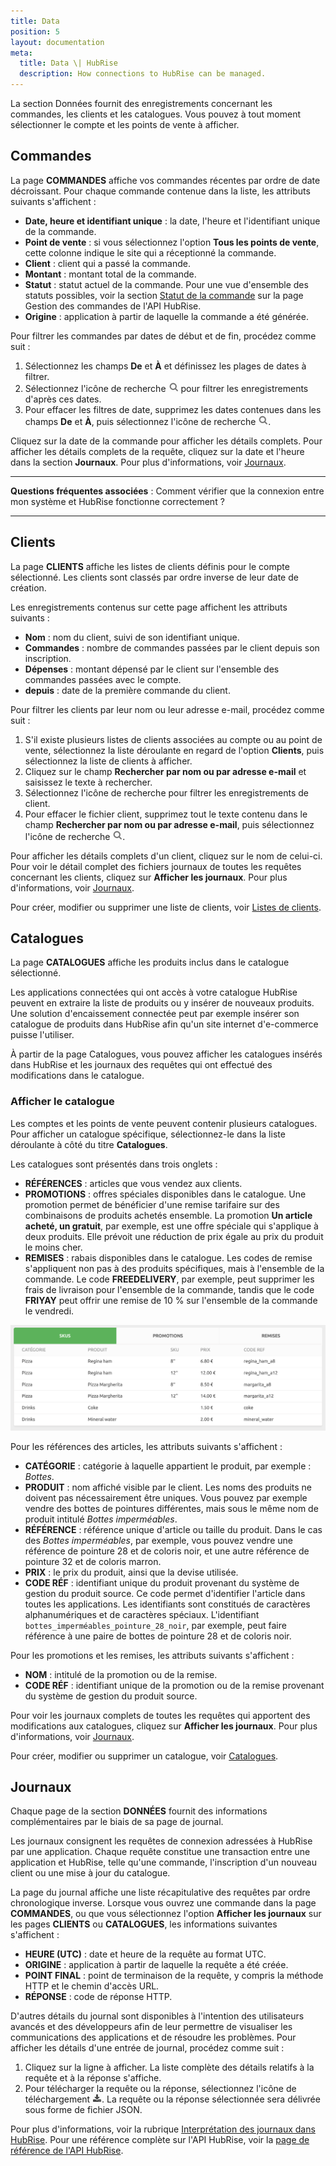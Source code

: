 ```yaml
---
title: Data
position: 5
layout: documentation
meta:
  title: Data \| HubRise
  description: How connections to HubRise can be managed.
---
```


La section Données fournit des enregistrements concernant les commandes, les clients et les catalogues. Vous pouvez à tout moment sélectionner le compte et les points de vente à afficher.

## Commandes

La page **COMMANDES** affiche vos commandes récentes par ordre de date décroissant. Pour chaque commande contenue dans la liste, les attributs suivants s'affichent :

- **Date, heure et identifiant unique** : la date, l'heure et l'identifiant unique de la commande.
- **Point de vente** : si vous sélectionnez l'option **Tous les points de vente**, cette colonne indique le site qui a réceptionné la commande.
- **Client** : client qui a passé la commande.
- **Montant** : montant total de la commande.
- **Statut** : statut actuel de la commande. Pour une vue d'ensemble des statuts possibles, voir la section [Statut de la commande](/developers/api/order-management/#order-status) sur la page Gestion des commandes de l'API HubRise.
- **Origine** : application à partir de laquelle la commande a été générée.

Pour filtrer les commandes par dates de début et de fin, procédez comme suit :

1. Sélectionnez les champs **De** et **À** et définissez les plages de dates à filtrer.
1. Sélectionnez l'icône de recherche <InlineImage width="17" height="17">![Icône Rechercher](../images/061-search.png)</InlineImage> pour filtrer les enregistrements d'après ces dates.
1. Pour effacer les filtres de date, supprimez les dates contenues dans les champs **De** et **À**, puis sélectionnez l'icône de recherche <InlineImage width="17" height="17">![Icône Rechercher](../images/061-search.png)</InlineImage>.

Cliquez sur la date de la commande pour afficher les détails complets. Pour afficher les détails complets de la requête, cliquez sur la date et l'heure dans la section **Journaux**. Pour plus d'informations, voir [Journaux](/docs/data/#logs).

---

**Questions fréquentes associées** : <Link to="/docs/faqs/check-connection-between-my-system-and-hubrise/">Comment vérifier que la connexion entre mon système et HubRise fonctionne correctement ?</Link>

---

## Clients

La page **CLIENTS** affiche les listes de clients définis pour le compte sélectionné. Les clients sont classés par ordre inverse de leur date de création.

Les enregistrements contenus sur cette page affichent les attributs suivants :

- **Nom** : nom du client, suivi de son identifiant unique.
- **Commandes** : nombre de commandes passées par le client depuis son inscription.
- **Dépenses** : montant dépensé par le client sur l'ensemble des commandes passées avec le compte.
- **depuis** : date de la première commande du client.

Pour filtrer les clients par leur nom ou leur adresse e-mail, procédez comme suit :

1. S'il existe plusieurs listes de clients associées au compte ou au point de vente, sélectionnez la liste déroulante en regard de l'option **Clients**, puis sélectionnez la liste de clients à afficher.
1. Cliquez sur le champ **Rechercher par nom ou par adresse e-mail** et saisissez le texte à rechercher.
1. Sélectionnez l'icône de recherche pour filtrer les enregistrements de client.
1. Pour effacer le fichier client, supprimez tout le texte contenu dans le champ **Rechercher par nom ou par adresse e-mail**, puis sélectionnez l'icône de recherche <InlineImage width="17" height="17">![Icône Rechercher](../images/061-search.png)</InlineImage>.

Pour afficher les détails complets d'un client, cliquez sur le nom de celui-ci. Pour voir le détail complet des fichiers journaux de toutes les requêtes concernant les clients, cliquez sur **Afficher les journaux**. Pour plus d'informations, voir [Journaux](/docs/data/#logs).

Pour créer, modifier ou supprimer une liste de clients, voir [Listes de clients](/docs/customer-lists).

## Catalogues

La page **CATALOGUES** affiche les produits inclus dans le catalogue sélectionné.

Les applications connectées qui ont accès à votre catalogue HubRise peuvent en extraire la liste de produits ou y insérer de nouveaux produits. Une solution d'encaissement connectée peut par exemple insérer son catalogue de produits dans HubRise afin qu'un site internet d'e-commerce puisse l'utiliser.

À partir de la page Catalogues, vous pouvez afficher les catalogues insérés dans HubRise et les journaux des requêtes qui ont effectué des modifications dans le catalogue.

### Afficher le catalogue

Les comptes et les points de vente peuvent contenir plusieurs catalogues. Pour afficher un catalogue spécifique, sélectionnez-le dans la liste déroulante à côté du titre **Catalogues**.

Les catalogues sont présentés dans trois onglets :

- **RÉFÉRENCES** : articles que vous vendez aux clients.
- **PROMOTIONS** : offres spéciales disponibles dans le catalogue. Une promotion permet de bénéficier d'une remise tarifaire sur des combinaisons de produits achetés ensemble. La promotion **Un article acheté, un gratuit**, par exemple, est une offre spéciale qui s'applique à deux produits. Elle prévoit une réduction de prix égale au prix du produit le moins cher.
- **REMISES** : rabais disponibles dans le catalogue. Les codes de remise s'appliquent non pas à des produits spécifiques, mais à l'ensemble de la commande. Le code **FREEDELIVERY**, par exemple, peut supprimer les frais de livraison pour l'ensemble de la commande, tandis que le code **FRIYAY** peut offrir une remise de 10 % sur l'ensemble de la commande le vendredi.

![Onglets du catalogue HubRise](../images/053-fr-catalog-tabs.png)

Pour les références des articles, les attributs suivants s'affichent :

- **CATÉGORIE** : catégorie à laquelle appartient le produit, par exemple : _Bottes_.
- **PRODUIT** : nom affiché visible par le client. Les noms des produits ne doivent pas nécessairement être uniques. Vous pouvez par exemple vendre des bottes de pointures différentes, mais sous le même nom de produit intitulé _Bottes imperméables_.
- **RÉFÉRENCE** : référence unique d'article ou taille du produit. Dans le cas des _Bottes imperméables_, par exemple, vous pouvez vendre une référence de pointure 28 et de coloris noir, et une autre référence de pointure 32 et de coloris marron.
- **PRIX** : le prix du produit, ainsi que la devise utilisée.
- **CODE RÉF** : identifiant unique du produit provenant du système de gestion du produit source. Ce code permet d'identifier l'article dans toutes les applications. Les identifiants sont constitués de caractères alphanumériques et de caractères spéciaux. L'identifiant `bottes_imperméables_pointure_28_noir`, par exemple, peut faire référence à une paire de bottes de pointure 28 et de coloris noir.

Pour les promotions et les remises, les attributs suivants s'affichent :

- **NOM** : intitulé de la promotion ou de la remise.
- **CODE RÉF** : identifiant unique de la promotion ou de la remise provenant du système de gestion du produit source.

Pour voir les journaux complets de toutes les requêtes qui apportent des modifications aux catalogues, cliquez sur **Afficher les journaux**. Pour plus d'informations, voir [Journaux](/docs/data/#logs).

Pour créer, modifier ou supprimer un catalogue, voir [Catalogues](/docs/catalog).

## Journaux

Chaque page de la section **DONNÉES** fournit des informations complémentaires par le biais de sa page de journal.

Les journaux consignent les requêtes de connexion adressées à HubRise par une application. Chaque requête constitue une transaction entre une application et HubRise, telle qu'une commande, l'inscription d'un nouveau client ou une mise à jour du catalogue.

La page du journal affiche une liste récapitulative des requêtes par ordre chronologique inverse. Lorsque vous ouvrez une commande dans la page **COMMANDES**, ou que vous sélectionnez l'option **Afficher les journaux** sur les pages **CLIENTS** ou **CATALOGUES**, les informations suivantes s'affichent :

- **HEURE (UTC)** : date et heure de la requête au format UTC.
- **ORIGINE** : application à partir de laquelle la requête a été créée.
- **POINT FINAL** : point de terminaison de la requête, y compris la méthode HTTP et le chemin d'accès URL.
- **RÉPONSE** : code de réponse HTTP.

D'autres détails du journal sont disponibles à l'intention des utilisateurs avancés et des développeurs afin de leur permettre de visualiser les communications des applications et de résoudre les problèmes. Pour afficher les détails d'une entrée de journal, procédez comme suit :

1. Cliquez sur la ligne à afficher. La liste complète des détails relatifs à la requête et à la réponse s'affiche.
1. Pour télécharger la requête ou la réponse, sélectionnez l'icône de téléchargement <InlineImage width="15" height="14">![Icône de téléchargement](../images/058-download.png)</InlineImage>. La requête ou la réponse sélectionnée sera délivrée sous forme de fichier JSON.

Pour plus d'informations, voir la rubrique [Interprétation des journaux dans HubRise](/docs/hubrise-logs). Pour une référence complète sur l'API HubRise, voir la [page de référence de l'API HubRise](/developers/api/general-concepts).
